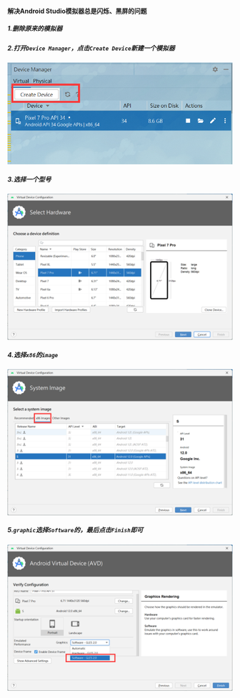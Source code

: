 #### 解决Android Studio模拟器总是闪烁、黑屏的问题

##### 1.删除原来的模拟器

##### 2.打开`Device Manager`，点击`Create Device`新建一个模拟器

<img src="https://raw.githubusercontent.com/fograinwater/PicGo-img/master/image-20231014213952212.png" alt="image-20231014213952212" style="zoom: 67%;" />

##### 3.选择一个型号

<img src="https://raw.githubusercontent.com/fograinwater/PicGo-img/master/image-20231014214039824.png" alt="image-20231014214039824" style="zoom: 50%;" />

##### 4.选择`x86`的`image`

<img src="https://raw.githubusercontent.com/fograinwater/PicGo-img/master/image-20231014214136068.png" alt="image-20231014214136068" style="zoom:50%;" />

##### 5.`graphic`选择`Software`的，最后点击`Finish`即可

<img src="https://raw.githubusercontent.com/fograinwater/PicGo-img/master/image-20231014214214261.png" alt="image-20231014214214261" style="zoom:50%;" />

